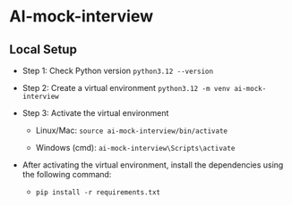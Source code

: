 # AI-mock-interview

## Local Setup

- Step 1: Check Python version
    ```python3.12 --version```

- Step 2: Create a virtual environment
    ```python3.12 -m venv ai-mock-interview```

- Step 3: Activate the virtual environment
    - Linux/Mac: ```source ai-mock-interview/bin/activate```

    - Windows (cmd): ```ai-mock-interview\Scripts\activate```
- After activating the virtual environment, install the dependencies using the following command:
  - ```pip install -r requirements.txt```